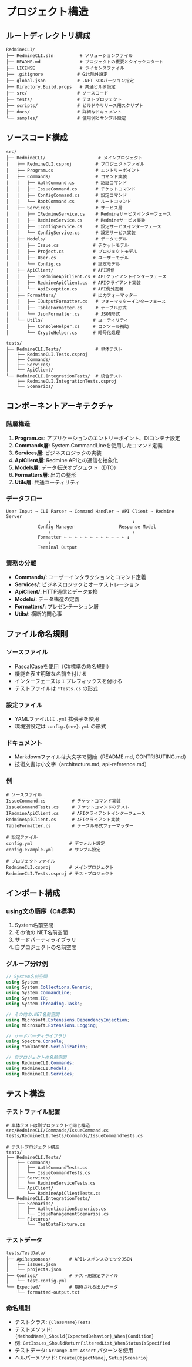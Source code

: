 # プロジェクト構造

## ルートディレクトリ構成

```
RedmineCLI/
├── RedmineCLI.sln          # ソリューションファイル
├── README.md               # プロジェクトの概要とクイックスタート
├── LICENSE                 # ライセンスファイル
├── .gitignore             # Git除外設定
├── global.json            # .NET SDKバージョン指定
├── Directory.Build.props   # 共通ビルド設定
├── src/                   # ソースコード
├── tests/                 # テストプロジェクト
├── scripts/               # ビルドやリリース用スクリプト
├── docs/                  # 詳細なドキュメント
└── samples/               # 使用例とサンプル設定
```

## ソースコード構成

```
src/
├── RedmineCLI/                    # メインプロジェクト
│   ├── RedmineCLI.csproj         # プロジェクトファイル
│   ├── Program.cs                # エントリーポイント
│   ├── Commands/                 # コマンド実装
│   │   ├── AuthCommand.cs        # 認証コマンド
│   │   ├── IssueCommand.cs       # チケットコマンド
│   │   ├── ConfigCommand.cs      # 設定コマンド
│   │   └── RootCommand.cs        # ルートコマンド
│   ├── Services/                 # サービス層
│   │   ├── IRedmineService.cs    # Redmineサービスインターフェース
│   │   ├── RedmineService.cs     # Redmineサービス実装
│   │   ├── IConfigService.cs     # 設定サービスインターフェース
│   │   └── ConfigService.cs      # 設定サービス実装
│   ├── Models/                   # データモデル
│   │   ├── Issue.cs             # チケットモデル
│   │   ├── Project.cs           # プロジェクトモデル
│   │   ├── User.cs              # ユーザーモデル
│   │   └── Config.cs            # 設定モデル
│   ├── ApiClient/               # API通信
│   │   ├── IRedmineApiClient.cs # APIクライアントインターフェース
│   │   ├── RedmineApiClient.cs  # APIクライアント実装
│   │   └── ApiException.cs      # API例外定義
│   ├── Formatters/              # 出力フォーマッター
│   │   ├── IOutputFormatter.cs   # フォーマッターインターフェース
│   │   ├── TableFormatter.cs     # テーブル形式
│   │   └── JsonFormatter.cs      # JSON形式
│   └── Utils/                   # ユーティリティ
│       ├── ConsoleHelper.cs     # コンソール補助
│       └── CryptoHelper.cs      # 暗号化処理

tests/
├── RedmineCLI.Tests/             # 単体テスト
│   ├── RedmineCLI.Tests.csproj
│   ├── Commands/
│   ├── Services/
│   └── ApiClient/
└── RedmineCLI.IntegrationTests/  # 統合テスト
    ├── RedmineCLI.IntegrationTests.csproj
    └── Scenarios/
```

## コンポーネントアーキテクチャ

### 階層構造
1. **Program.cs**: アプリケーションのエントリーポイント、DIコンテナ設定
2. **Commands層**: System.CommandLineを使用したコマンド定義
3. **Services層**: ビジネスロジックの実装
4. **ApiClient層**: Redmine APIとの通信を抽象化
5. **Models層**: データ転送オブジェクト（DTO）
6. **Formatters層**: 出力の整形
7. **Utils層**: 共通ユーティリティ

### データフロー
```
User Input → CLI Parser → Command Handler → API Client → Redmine Server
                ↓                               ↓
            Config Manager                 Response Model
                ↓                               ↓
            Formatter ← ← ← ← ← ← ← ← ← ← ← ← ↓
                ↓
            Terminal Output
```

### 責務の分離
- **Commands/**: ユーザーインタラクションとコマンド定義
- **Services/**: ビジネスロジックとオーケストレーション
- **ApiClient/**: HTTP通信とデータ変換
- **Models/**: データ構造の定義
- **Formatters/**: プレゼンテーション層
- **Utils/**: 横断的関心事

## ファイル命名規則

### ソースファイル
- PascalCaseを使用（C#標準の命名規則）
- 機能を表す明確な名前を付ける
- インターフェースは `I` プレフィックスを付ける
- テストファイルは `*Tests.cs` の形式

### 設定ファイル
- YAMLファイルは `.yml` 拡張子を使用
- 環境別設定は `config.{env}.yml` の形式

### ドキュメント
- Markdownファイルは大文字で開始（README.md, CONTRIBUTING.md）
- 技術文書は小文字（architecture.md, api-reference.md）

### 例
```
# ソースファイル
IssueCommand.cs          # チケットコマンド実装
IssueCommandTests.cs     # チケットコマンドのテスト
IRedmineApiClient.cs     # APIクライアントインターフェース
RedmineApiClient.cs      # APIクライアント実装
TableFormatter.cs        # テーブル形式フォーマッター

# 設定ファイル
config.yml              # デフォルト設定
config.example.yml      # サンプル設定

# プロジェクトファイル
RedmineCLI.csproj       # メインプロジェクト
RedmineCLI.Tests.csproj # テストプロジェクト
```

## インポート構成

### using文の順序（C#標準）
1. System名前空間
2. その他の.NET名前空間
3. サードパーティライブラリ
4. 自プロジェクトの名前空間

### グループ分け例
```csharp
// System名前空間
using System;
using System.Collections.Generic;
using System.CommandLine;
using System.IO;
using System.Threading.Tasks;

// その他の.NET名前空間
using Microsoft.Extensions.DependencyInjection;
using Microsoft.Extensions.Logging;

// サードパーティライブラリ
using Spectre.Console;
using YamlDotNet.Serialization;

// 自プロジェクトの名前空間
using RedmineCLI.Commands;
using RedmineCLI.Models;
using RedmineCLI.Services;
```

## テスト構造

### テストファイル配置
```
# 単体テストは別プロジェクトで同じ構造
src/RedmineCLI/Commands/IssueCommand.cs
tests/RedmineCLI.Tests/Commands/IssueCommandTests.cs

# テストプロジェクト構造
tests/
├── RedmineCLI.Tests/
│   ├── Commands/
│   │   ├── AuthCommandTests.cs
│   │   └── IssueCommandTests.cs
│   ├── Services/
│   │   └── RedmineServiceTests.cs
│   └── ApiClient/
│       └── RedmineApiClientTests.cs
└── RedmineCLI.IntegrationTests/
    ├── Scenarios/
    │   ├── AuthenticationScenarios.cs
    │   └── IssueManagementScenarios.cs
    └── Fixtures/
        └── TestDataFixture.cs
```

### テストデータ
```
tests/TestData/
├── ApiResponses/       # APIレスポンスのモックJSON
│   ├── issues.json
│   └── projects.json
├── Configs/            # テスト用設定ファイル
│   └── test-config.yml
└── Expected/           # 期待される出力データ
    └── formatted-output.txt
```

### 命名規則
- テストクラス: `{ClassName}Tests`
- テストメソッド: `{MethodName}_Should{ExpectedBehavior}_When{Condition}`
- 例: `GetIssues_ShouldReturnFilteredList_WhenStatusIsSpecified`
- テストデータ: `Arrange-Act-Assert` パターンを使用
- ヘルパーメソッド: `Create{ObjectName}`, `Setup{Scenario}`